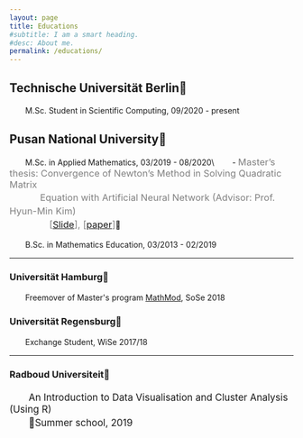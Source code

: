 ```yaml
---
layout: page
title: Educations
#subtitle: I am a smart heading.
#desc: About me.
permalink: /educations/
---
```


## Technische Universität Berlin
 　　M.Sc. Student in Scientific Computing, 09/2020 - present


## Pusan National University 　　

 　　M.Sc. in Applied Mathematics, 03/2019 - 08/2020\\
  　　- <span style="color:grey; font-size:16.5px">Master’s thesis: Convergence of Newton’s Method in Solving Quadratic Matrix <br>  　 　　Equation with Artificial Neural Network (Advisor: Prof. Hyun-Min Kim) 　<br> 　　 　　\[[Slide](/assets/file/master_slide.pdf)\], \[[paper](/assets/file/garam_thesis.pdf)\]</span>



 　　B.Sc. in Mathematics Education, 03/2013 - 02/2019
<br>

---

### Universität Hamburg
　　Freemover of Master's program [MathMod](http://www.mathmods.eu), SoSe 2018
### Universität Regensburg
　　Exchange Student, WiSe 2017/18

---

### Radboud Universiteit
<p style="font-size:17px">　　An Introduction to Data Visualisation and Cluster Analysis (Using R)<br>　　Summer school, 2019</p>

